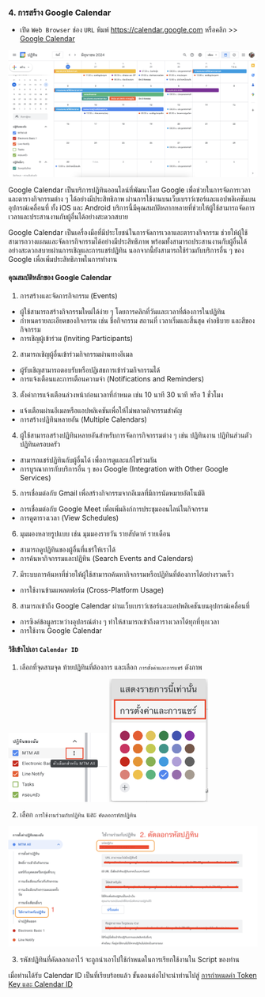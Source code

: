 ### 4. การสร้าง Google Calendar
- เปิด `Web Browser` ช่อง `URL` พิมพ์ https://calendar.google.com หรือคลิก >> [Google Calendar](https://calendar.google.com)

<img src="https://raw.githubusercontent.com/zepultula/line_alert_calendar_auto/main/images/first_calendar.png" alt="Logo" width="600"/>

Google Calendar เป็นบริการปฏิทินออนไลน์ที่พัฒนาโดย Google เพื่อช่วยในการจัดการเวลาและตารางกิจกรรมต่าง ๆ ได้อย่างมีประสิทธิภาพ ผ่านการใช้งานบนเว็บเบราว์เซอร์และแอปพลิเคชันบนอุปกรณ์เคลื่อนที่ ทั้ง iOS และ Android บริการนี้มีคุณสมบัติหลากหลายที่ช่วยให้ผู้ใช้สามารถจัดการเวลาและประสานงานกับผู้อื่นได้อย่างสะดวกสบาย 

Google Calendar เป็นเครื่องมือที่มีประโยชน์ในการจัดการเวลาและตารางกิจกรรม ช่วยให้ผู้ใช้สามารถวางแผนและจัดการกิจกรรมได้อย่างมีประสิทธิภาพ พร้อมทั้งสามารถประสานงานกับผู้อื่นได้อย่างสะดวกสบายผ่านการเชิญและการแชร์ปฏิทิน นอกจากนี้ยังสามารถใช้ร่วมกับบริการอื่น ๆ ของ Google เพื่อเพิ่มประสิทธิภาพในการทำงาน

#### คุณสมบัติหลักของ Google Calendar

1. การสร้างและจัดการกิจกรรม (Events)

- ผู้ใช้สามารถสร้างกิจกรรมใหม่ได้ง่าย ๆ โดยการคลิกที่วันและเวลาที่ต้องการในปฏิทิน
- กำหนดรายละเอียดของกิจกรรม เช่น ชื่อกิจกรรม สถานที่ เวลาเริ่มและสิ้นสุด คำอธิบาย และสีของกิจกรรม
- การเชิญผู้เข้าร่วม (Inviting Participants)

2. สามารถเชิญผู้อื่นเข้าร่วมกิจกรรมผ่านทางอีเมล
- ผู้รับเชิญสามารถตอบรับหรือปฏิเสธการเข้าร่วมกิจกรรมได้
- การแจ้งเตือนและการเตือนความจำ (Notifications and Reminders)

3. ตั้งค่าการแจ้งเตือนล่วงหน้าก่อนเวลาที่กำหนด เช่น 10 นาที 30 นาที หรือ 1 ชั่วโมง
- แจ้งเตือนผ่านอีเมลหรือแอปพลิเคชันเพื่อให้ไม่พลาดกิจกรรมสำคัญ
- การสร้างปฏิทินหลายอัน (Multiple Calendars)

4. ผู้ใช้สามารถสร้างปฏิทินหลายอันสำหรับการจัดการกิจกรรมต่าง ๆ เช่น ปฏิทินงาน ปฏิทินส่วนตัว ปฏิทินครอบครัว
- สามารถแชร์ปฏิทินกับผู้อื่นได้ เพื่อการดูและแก้ไขร่วมกัน
- การบูรณาการกับบริการอื่น ๆ ของ Google (Integration with Other Google Services)

5. การเชื่อมต่อกับ Gmail เพื่อสร้างกิจกรรมจากอีเมลที่มีการนัดหมายอัตโนมัติ
- การเชื่อมต่อกับ Google Meet เพื่อเพิ่มลิงก์การประชุมออนไลน์ในกิจกรรม
- การดูตารางเวลา (View Schedules)

6. มุมมองหลายรูปแบบ เช่น มุมมองรายวัน รายสัปดาห์ รายเดือน
- สามารถดูปฏิทินของผู้อื่นที่แชร์ให้เราได้
- การค้นหากิจกรรมและปฏิทิน (Search Events and Calendars)

7. มีระบบการค้นหาที่ช่วยให้ผู้ใช้สามารถค้นหากิจกรรมหรือปฏิทินที่ต้องการได้อย่างรวดเร็ว
- การใช้งานข้ามแพลตฟอร์ม (Cross-Platform Usage)

8. สามารถเข้าถึง Google Calendar ผ่านเว็บเบราว์เซอร์และแอปพลิเคชันบนอุปกรณ์เคลื่อนที่
- การซิงค์ข้อมูลระหว่างอุปกรณ์ต่าง ๆ ทำให้สามารถเข้าถึงตารางเวลาได้ทุกที่ทุกเวลา
- การใช้งาน Google Calendar

#### วิธีเข้าไปเอา `Calendar ID`

1. เลือกที่จุดสามจุด ท้ายปฏิทินที่ต้องการ และเลือก `การตั้งค่าและการแชร์` ดังภาพ

<img src="https://raw.githubusercontent.com/zepultula/line_alert_calendar_auto/main/images/option-calendar-1.png" alt="Logo" width="200"/>  
<img src="https://raw.githubusercontent.com/zepultula/line_alert_calendar_auto/main/images/option-calendar-2.png" alt="Logo" width="200"/>

2. เลือก `การใช้งานร่วมกับปฏิทิน` และ `คัดลอกรหัสปฏิทิน`

<img src="https://raw.githubusercontent.com/zepultula/line_alert_calendar_auto/main/images/option-calendar-3.png" alt="Logo" width="600"/>

3. รหัสปฏิทินที่คัดลอกเอาไว้ จะถูกนำเอาไปใช้กำหนดในการเรียกใช้งานใน Script ของท่าน

เมื่อท่านได้รับ Calendar ID เป็นที่เรียบร้อยแล้ว ขั้นตอนต่อไปจะนำท่านไปสู่ [การกำหนดค่า Token Key และ Calendar ID](05-การกำหนดค่า-Key-and-ID.md)
